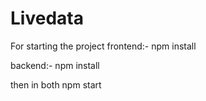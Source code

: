 # Livedata

For starting the project 
frontend:-
npm install

backend:-
npm install

then in both 
npm start
